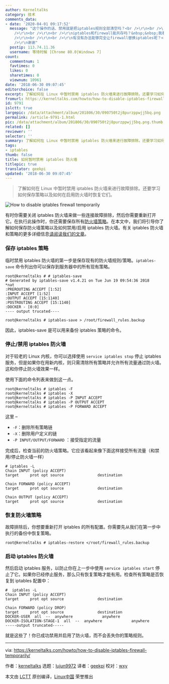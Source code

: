 ```yaml
---
author: Kerneltalks
category: 技术
comments_data:
- date: '2020-04-01 09:17:52'
  message: "这个操作的话、禁用就是把iptables规则全部清空吗？<br />\r\n<br />\r\niptables的服务不是还在吗、如果我新安装一个软件需要用到防火墙、岂不是这个软件会自动添加iptables规则?<br
    />\r\n<br />\r\n<br />\r\niptables和firewall能共存吗？&nbsp;&nbsp;我看测试优先权还是iptables生效<br
    />\r\n<br />\r\n<br />\r\n有没有办法能够完全让firewall替换iptables呢？<br />\r\n<br />\r\n<br
    />\r\n谢谢"
  postip: 113.74.11.36
  username: 等待时候 [Chrome 80.0|Windows 7]
count:
  commentnum: 1
  favtimes: 0
  likes: 0
  sharetimes: 0
  viewnum: 10961
date: '2018-06-30 09:07:45'
editorchoice: false
excerpt: 了解如何在 Linux 中暂时禁用 iptables 防火墙来进行故障排除。还要学习如何保存策略以及如何在启用防火墙时恢复它们。
fromurl: https://kerneltalks.com/howto/how-to-disable-iptables-firewall-temporarily/
id: 9791
islctt: true
largepic: /data/attachment/album/201806/30/090750t2j8purzppwjj5bq.png
permalink: /article-9791-1.html
pic: /data/attachment/album/201806/30/090750t2j8purzppwjj5bq.png.thumb.jpg
related: []
reviewer: ''
selector: ''
summary: 了解如何在 Linux 中暂时禁用 iptables 防火墙来进行故障排除。还要学习如何保存策略以及如何在启用防火墙时恢复它们。
tags:
- iptables
thumb: false
title: 如何暂时禁用 iptables 防火墙
titlepic: true
translator: geekpi
updated: '2018-06-30 09:07:45'
---
```



> 
> 了解如何在 Linux 中暂时禁用 iptables 防火墙来进行故障排除。还要学习如何保存策略以及如何在启用防火墙时恢复它们。
> 
> 
> 


![How to disable iptables firewall temporarily](/data/attachment/album/201806/30/090750t2j8purzppwjj5bq.png)


有时你需要关闭 iptables 防火墙来做一些连接故障排除，然后你需要重新打开它。在执行此操作时，你还需要保存所有[防火墙策略](https://kerneltalks.com/networking/configuration-of-iptables-policies/)。在本文中，我们将引导你了解如何保存防火墙策略以及如何禁用/启用 iptables 防火墙。有关 iptables 防火墙和策略的更多详细信息[请阅读我们的文章](https://kerneltalks.com/networking/basics-of-iptables-linux-firewall/)。


### 保存 iptables 策略


临时禁用 iptables 防火墙的第一步是保存现有的防火墙规则/策略。`iptables-save` 命令列出你可以保存到服务器中的所有现有策略。



```
root@kerneltalks # # iptables-save
# Generated by iptables-save v1.4.21 on Tue Jun 19 09:54:36 2018
*nat
:PREROUTING ACCEPT [1:52]
:INPUT ACCEPT [1:52]
:OUTPUT ACCEPT [15:1140]
:POSTROUTING ACCEPT [15:1140]
:DOCKER - [0:0]
---- output trucated----

root@kerneltalks # iptables-save > /root/firewall_rules.backup

```

因此，iptables-save 是可以用来备份 iptables 策略的命令。


### 停止/禁用 iptables 防火墙


对于较老的 Linux 内核，你可以选择使用 `service iptables stop` 停止 iptables 服务，但是如果你在用新内核，则只需清除所有策略并允许所有流量通过防火墙。这和你停止防火墙效果一样。


使用下面的命令列表来做到这一点。



```
root@kerneltalks # iptables -F
root@kerneltalks # iptables -X
root@kerneltalks # iptables -P INPUT ACCEPT
root@kerneltalks # iptables -P OUTPUT ACCEPT
root@kerneltalks # iptables -P FORWARD ACCEPT

```

这里 –


* `-F`：删除所有策略链
* `-X`：删除用户定义的链
* `-P INPUT/OUTPUT/FORWARD` ：接受指定的流量


完成后，检查当前的防火墙策略。它应该看起来像下面这样接受所有流量（和禁用/停止防火墙一样）



```
# iptables -L
Chain INPUT (policy ACCEPT)
target     prot opt source               destination

Chain FORWARD (policy ACCEPT)
target     prot opt source               destination

Chain OUTPUT (policy ACCEPT)
target     prot opt source               destination

```

### 恢复防火墙策略


故障排除后，你想要重新打开 iptables 的所有配置。你需要先从我们在第一步中执行的备份中恢复策略。



```
root@kerneltalks # iptables-restore </root/firewall_rules.backup

```

### 启动 iptables 防火墙


然后启动 iptables 服务，以防止你在上一步中使用 `service iptables start` 停止了它。如果你已经停止服务，那么只有恢复策略才能有用。检查所有策略是否恢复到 iptables 配置中：



```
#  iptables -L
Chain INPUT (policy ACCEPT)
target     prot opt source               destination

Chain FORWARD (policy DROP)
target     prot opt source               destination
DOCKER-USER  all  --  anywhere             anywhere
DOCKER-ISOLATION-STAGE-1  all  --  anywhere             anywhere
-----output truncated-----

```

就是这些了！你已成功禁用并启用了防火墙，而不会丢失你的策略规则。




---


via: <https://kerneltalks.com/howto/how-to-disable-iptables-firewall-temporarily/>


作者：[kerneltalks](https://kerneltalks.com) 选题：[lujun9972](https://github.com/lujun9972) 译者：[geekpi](https://github.com/geekpi) 校对：[wxy](https://github.com/wxy)


本文由 [LCTT](https://github.com/LCTT/TranslateProject) 原创编译，[Linux中国](https://linux.cn/) 荣誉推出